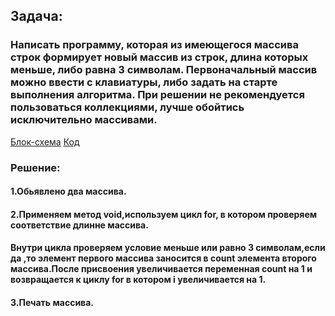 ## Задача:
 ### Написать программу, которая из имеющегося массива строк формирует новый массив из строк, длина которых меньше, либо равна 3 символам. Первоначальный массив можно ввести с клавиатуры, либо задать на старте выполнения алгоритма. При решении не рекомендуется пользоваться коллекциями, лучше обойтись исключительно массивами.
 [Блок-схема](Final/1.drawio.png)  [Код](Final/Program.cs)

 ### Решение:
 #### 1.Обьявлено два массива. 
 #### 2.Применяем метод void,используем цикл for, в котором проверяем соответствие длинне массива. 
 #### Внутри цикла проверяем условие меньше или равно 3 символам,если да ,то элемент первого массива заносится в count элемента второго массива.После присвоения увеличивается переменная count на 1 и возвращается к циклу for в котором i увеличивается на 1.
 #### 3.Печать массива.